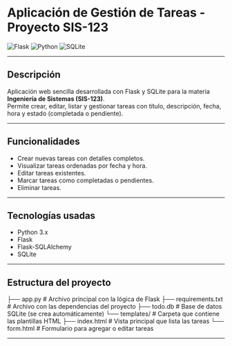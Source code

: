 # Aplicación de Gestión de Tareas - Proyecto SIS-123

![Flask](https://img.shields.io/badge/Flask-v2.3.2-orange)
![Python](https://img.shields.io/badge/Python-3.x-blue)
![SQLite](https://img.shields.io/badge/SQLite-Lightgrey)

---

## Descripción

Aplicación web sencilla desarrollada con Flask y SQLite para la materia **Ingeniería de Sistemas (SIS-123)**.  
Permite crear, editar, listar y gestionar tareas con título, descripción, fecha, hora y estado (completada o pendiente).

---

## Funcionalidades

- Crear nuevas tareas con detalles completos.  
- Visualizar tareas ordenadas por fecha y hora.  
- Editar tareas existentes.  
- Marcar tareas como completadas o pendientes.  
- Eliminar tareas.

---

## Tecnologías usadas

- Python 3.x  
- Flask  
- Flask-SQLAlchemy  
- SQLite  

---
## Estructura del proyecto

├── app.py # Archivo principal con la lógica de Flask
├── requirements.txt # Archivo con las dependencias del proyecto
├── todo.db # Base de datos SQLite (se crea automáticamente)
└── templates/ # Carpeta que contiene las plantillas HTML
├── index.html # Vista principal que lista las tareas
└── form.html # Formulario para agregar o editar tareas

---




